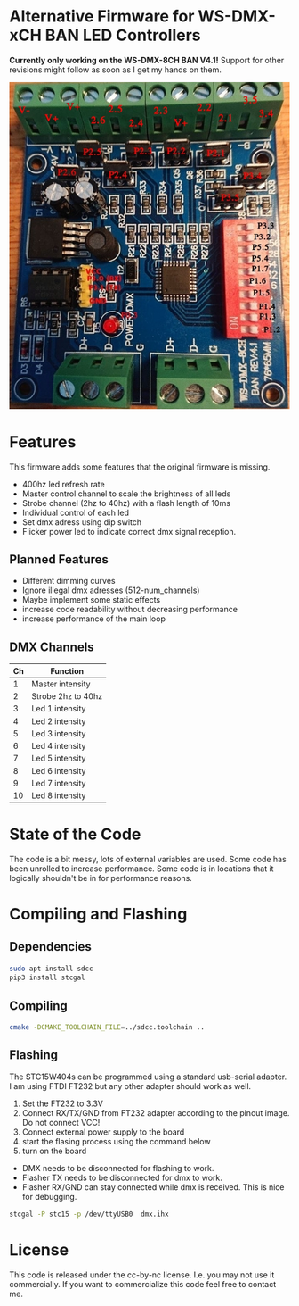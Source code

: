 # Alternative Firmware for WS-DMX-xCH BAN LED Controllers
**Currently only working on the WS-DMX-8CH BAN V4.1!** Support for other revisions might follow as soon as I get my hands on them.

![](https://raw.githubusercontent.com/arneboe/ws-dmx-ban-alt-firmware/main/programmer_pinout.jpg?v=2&s=10)



# Features
This firmware adds some features that the original firmware is missing.

* 400hz led refresh rate
* Master control channel to scale the brightness of all leds
* Strobe channel (2hz to 40hz) with a flash length of 10ms
* Individual control of each led
* Set dmx adress using dip switch
* Flicker power led to indicate correct dmx signal reception.

## Planned Features
* Different dimming curves
* Ignore illegal dmx adresses (512-num_channels)
* Maybe implement some static effects
* increase code readability without decreasing performance
* increase performance of the main loop


## DMX Channels

|Ch | Function|
|---|---------|
|1 | Master intensity |
|2 | Strobe 2hz to 40hz |
|3 | Led 1 intensity | 
|4 | Led 2 intensity | 
|5 | Led 3 intensity | 
|6 | Led 4 intensity | 
|7 | Led 5 intensity | 
|8 | Led 6 intensity | 
|9 | Led 7 intensity | 
|10 | Led 8 intensity | 




# State of the Code
The code is a bit messy, lots of external variables are used.
Some code has been unrolled to increase performance.
Some code is in locations that it logically shouldn't be in for performance reasons.


# Compiling and Flashing
## Dependencies
```bash
sudo apt install sdcc
pip3 install stcgal
```
## Compiling
```bash
cmake -DCMAKE_TOOLCHAIN_FILE=../sdcc.toolchain ..
```

## Flashing
The STC15W404s can be programmed using a standard usb-serial adapter.
I am using FTDI FT232 but any other adapter should work as well.

1. Set the FT232 to 3.3V
2. Connect RX/TX/GND from FT232 adapter according to the pinout image. Do not connect VCC!
3. Connect external power supply to the board
4. start the flasing process using the command below
5. turn on the board

- DMX needs to be disconnected for flashing to work.
- Flasher TX needs to be disconnected for dmx to work.
- Flasher RX/GND can stay connected while dmx is received. This is nice for debugging.


```bash
stcgal -P stc15 -p /dev/ttyUSB0  dmx.ihx
```


# License
This code is released under the cc-by-nc license. I.e. you may not use it commercially.
If you want to commercialize this code feel free to contact me.






